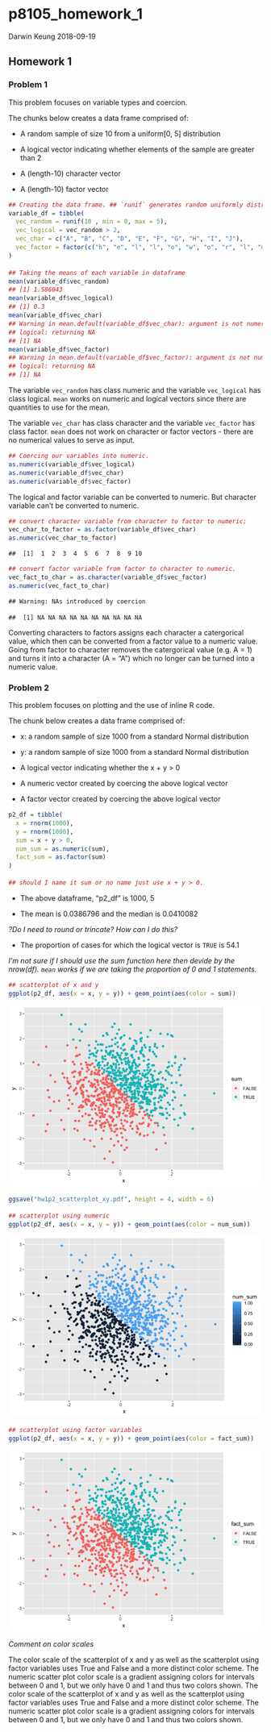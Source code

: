 p8105\_homework\_1
================
Darwin Keung
2018-09-19

## Homework 1

### Problem 1

This problem focuses on variable types and coercion.

The chunks below creates a data frame comprised of:

  - A random sample of size 10 from a uniform\[0, 5\] distribution

  - A logical vector indicating whether elements of the sample are
    greater than 2

  - A (length-10) character vector

  - A (length-10) factor
vector

<!-- end list -->

``` r
## Creating the data frame. ## `runif` generates random uniformly distributed numbers
variable_df = tibble(
  vec_random = runif(10 , min = 0, max = 5),
  vec_logical = vec_random > 2,
  vec_char = c("A", "B", "C", "D", "E", "F", "G", "H", "I", "J"),
  vec_factor = factor(c("h", "e", "l", "l", "o", "w", "o", "r", "l", "d"))
)

## Taking the means of each variable in dataframe
mean(variable_df$vec_random)
## [1] 1.586043
mean(variable_df$vec_logical)
## [1] 0.3
mean(variable_df$vec_char)
## Warning in mean.default(variable_df$vec_char): argument is not numeric or
## logical: returning NA
## [1] NA
mean(variable_df$vec_factor)
## Warning in mean.default(variable_df$vec_factor): argument is not numeric or
## logical: returning NA
## [1] NA
```

The variable `vec_random` has class numeric and the variable
`vec_logical` has class logical. `mean` works on numeric and logical
vectors since there are quantities to use for the mean.

The variable `vec_char` has class character and the variable
`vec_factor` has class factor. `mean` does not work on character or
factor vectors - there are no numerical values to serve as input.

``` r
## Coercing our variables into numeric. 
as.numeric(variable_df$vec_logical)
as.numeric(variable_df$vec_char)
as.numeric(variable_df$vec_factor)
```

The logical and factor variable can be converted to numeric. But
character variable can’t be converted to numeric.

``` r
## convert character variable from character to factor to numeric; 
vec_char_to_factor = as.factor(variable_df$vec_char)
as.numeric(vec_char_to_factor)
```

    ##  [1]  1  2  3  4  5  6  7  8  9 10

``` r
## convert factor variable from factor to character to numeric. 
vec_fact_to_char = as.character(variable_df$vec_factor)
as.numeric(vec_fact_to_char)
```

    ## Warning: NAs introduced by coercion

    ##  [1] NA NA NA NA NA NA NA NA NA NA

Converting characters to factors assigns each character a catergorical
value, which then can be converted from a factor value to a numeric
value. Going from factor to character removes the catergorical value
(e.g. A = 1) and turns it into a character (A = “A”) which no longer can
be turned into a numeric value.

### Problem 2

This problem focuses on plotting and the use of inline R code.

The chunk below creates a data frame comprised of:

  - x: a random sample of size 1000 from a standard Normal distribution

  - y: a random sample of size 1000 from a standard Normal distribution

  - A logical vector indicating whether the x + y \> 0

  - A numeric vector created by coercing the above logical vector

  - A factor vector created by coercing the above logical vector

<!-- end list -->

``` r
p2_df = tibble(
  x = rnorm(1000),
  y = rnorm(1000),
  sum = x + y > 0,
  num_sum = as.numeric(sum),
  fact_sum = as.factor(sum)
)

## should I name it sum or no name just use x + y > 0.
```

  - The above dataframe, “p2\_df” is 1000, 5

  - The mean is 0.0386796 and the median is 0.0410082

*?Do I need to round or trincate? How can I do this?*

  - The proportion of cases for which the logical vector is `TRUE` is
    54.1

*I’m not sure if I should use the sum function here then devide by the
nrow(df). `mean` works if we are taking the proportion of 0 and 1
statements.*

``` r
## scatterplot of x and y
ggplot(p2_df, aes(x = x, y = y)) + geom_point(aes(color = sum))
```

![](p8105_hw1_dk2759_files/figure-gfm/scatterplot-1.png)<!-- -->

``` r
ggsave("hw1p2_scatterplot_xy.pdf", height = 4, width = 6)

## scatterplot using numeric
ggplot(p2_df, aes(x = x, y = y)) + geom_point(aes(color = num_sum))
```

![](p8105_hw1_dk2759_files/figure-gfm/scatterplot-2.png)<!-- -->

``` r
## scatterplot using factor variables
ggplot(p2_df, aes(x = x, y = y)) + geom_point(aes(color = fact_sum))
```

![](p8105_hw1_dk2759_files/figure-gfm/scatterplot-3.png)<!-- -->

*Comment on color scales*

The color scale of the scatterplot of x and y as well as the scatterplot
using factor variables uses True and False and a more distinct color
scheme. The numeric scatter plot color scale is a gradient assigning
colors for intervals between 0 and 1, but we only have 0 and 1 and thus
two colors shown. The color scale of the scatterplot of x and y as well
as the scatterplot using factor variables uses True and False and a more
distinct color scheme. The numeric scatter plot color scale is a
gradient assigning colors for intervals between 0 and 1, but we only
have 0 and 1 and thus two colors shown.
